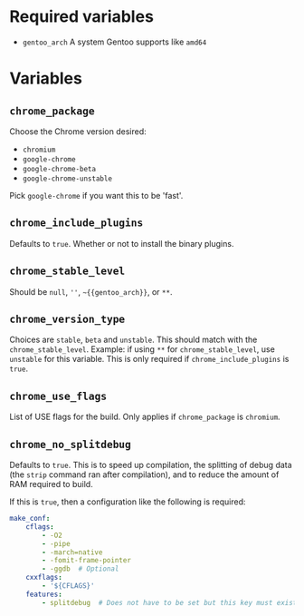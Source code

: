 # Required variables

* `gentoo_arch` A system Gentoo supports like `amd64`

# Variables

## `chrome_package`

Choose the Chrome version desired:

* `chromium`
* `google-chrome`
* `google-chrome-beta`
* `google-chrome-unstable`

Pick `google-chrome` if you want this to be 'fast'.

## `chrome_include_plugins`

Defaults to `true`. Whether or not to install the binary plugins.

## `chrome_stable_level`

Should be `null`, `''`, `~{{gentoo_arch}}`, or `**`.

## `chrome_version_type`

Choices are `stable`, `beta` and `unstable`. This should match with the `chrome_stable_level`. Example: if using `**` for `chrome_stable_level`, use `unstable` for this variable. This is only required if `chrome_include_plugins` is `true`.

## `chrome_use_flags`

List of USE flags for the build. Only applies if `chrome_package` is `chromium`.

## `chrome_no_splitdebug`

Defaults to `true`. This is to speed up compilation, the splitting of debug data (the `strip` command ran after compilation), and to reduce the amount of RAM required to build.

If this is `true`, then a configuration like the following is required:

```yaml
make_conf:
    cflags:
        - -O2
        - -pipe
        - -march=native
        - -fomit-frame-pointer
        - -ggdb  # Optional
    cxxflags:
        - '${CFLAGS}'
    features:
        - splitdebug  # Does not have to be set but this key must exist in make_conf
```
